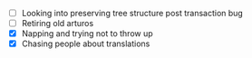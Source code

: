 * [ ] Looking into preserving tree structure post transaction bug
* [ ] Retiring old arturos  
* [x] Napping and trying not to throw up
* [x] Chasing people about translations
